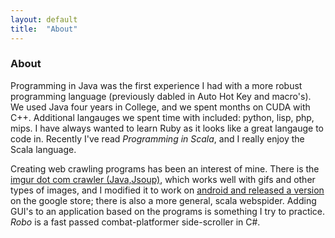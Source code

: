 ```yaml
---
layout: default 
title:  "About"
---
```


### About 

Programming in Java was the first experience I had with a more robust programming language (previously dabled in Auto Hot Key and macro's).
We used Java four  years in College, and we spent months on CUDA with C++. Additional langauges we 
spent time with included: python, lisp, php, mips. I have always wanted to learn 
Ruby as it looks like a great langauge to code in. Recently I've read *Programming in Scala*, and I really enjoy the Scala language.

Creating web crawling programs has been an interest of mine. There is the <a href="https://github.com/HugoRiggs/ImgurSpider-Java-Jsoup" target="_blank">imgur dot com crawler (Java,Jsoup)</a>, which works
well with gifs and other types of images, and I modified it to work on <a href="https://play.google.com/store/apps/details?id=com.imgurdirectorydownloader&hl=en" target="_blank">android and released a version</a>
on the google store; there is also a more general, scala webspider. Adding GUI's to an application based on the programs is something I try to practice. *Robo* is a fast passed combat-platformer side-scroller in C#.

